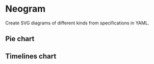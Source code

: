 # Neogram
Create SVG diagrams of different kinds from specifications in YAML.

## Pie chart

## Timelines chart

